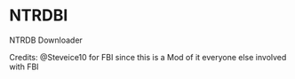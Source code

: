 # NTRDBI
NTRDB Downloader

Credits: @Steveice10 for FBI since this is a Mod of it
         everyone else involved with FBI
